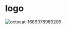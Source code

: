# logo
 
![octocat-1689078969209](https://github.com/MMVonnSeek/logo/assets/89359847/7eb2fe08-a638-4e73-9470-ebdbe34b4226)
